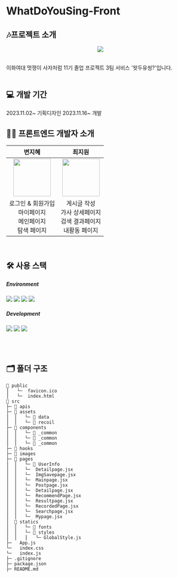 # WhatDoYouSing-Front


## 🎶프로젝트 소개
<p align="center">
 <img src="https://github.com/WhatDoYouSing/WhatDoYouSing-Front/assets/55123397/7c19327e-abf0-4976-8264-54de0aa435cc"/>
</p>
<br/>
이화여대 멋쟁이 사자처럼 11기 졸업 프로젝트 3팀 서비스 '왓두유씽?'입니다.
<br/><br/>


## 💻 개발 기간
2023.11.02~ 기획디자인
2023.11.16~ 개발 
<br/>

## 🧙‍♂️ 프론트엔드 개발자 소개
 |변지혜|최지원|
 |:------:|:------:|
|<img src="https://github.com/mod-siw/11th-CloneCoding-Front/assets/127821462/6dc314ca-65ca-48ac-aebe-894e44ffe48c" width="100" height="100"/>|<img src= "https://github.com/JiwonChoi0805/Ewha-Market/assets/126451052/d4c2cfd3-40ac-45b6-bffd-e295eb429451" width="100" height="100"/>|
|로그인 & 회원가입 <br /> 마이페이지 <br /> 메인페이지 <br/> 탐색 페이지|게시글 작성 <br /> 가사 상세페이지 <br /> 검색 결과페이지 <br/> 내활동 페이지|
<br/>

## 🛠️ 사용 스택
  ##### Environment
  <img src="https://img.shields.io/badge/visualstudiocode-007ACC?style=for-the-badge&logo=git&logoColor=white"> <img src="https://img.shields.io/badge/github-181717?style=for-the-badge&logo=github&logoColor=white"> <img src="https://img.shields.io/badge/git-F05032?style=for-the-badge&logo=git&logoColor=white"> <img src="https://img.shields.io/badge/figma-F24E1E?style=for-the-badge&logo=figma&logoColor=white">
 ##### Development 
<img src="https://img.shields.io/badge/React-61DAFB?style=flat-square&logo=React&logoColor=white"> <img src="https://img.shields.io/badge/Recoil-3578E5?style=flat-square&logo=Recoil&logoColor=white"> <img src="https://img.shields.io/badge/styled_components-DB7093?style=flat-square&logo=styled-components&logoColor=white">
<br/>
<br/>
<br/>
<br/>

## 🗂️ 폴더 구조
```
📂 public
⎪   └─  favicon.ico
⎪   └─  index.html
📂 src
├─ 📂 apis
├─ 📂 assets
⎪  ⎪   └─ 📂 data
⎪  ⎪   └─ 📂 recoil     
├─ 📂 components
⎪  ⎪   └─ 📂 _common                    
⎪  ⎪   └─ 📂 _common
⎪  ⎪   └─ 📂 _common
├─ 📂 hooks
├─ 📂 images
├─ 📂 pages
⎪  ⎪   └─ 📂 UserInfo
⎪  ⎪   └─  Detailpage.jsx
⎪  ⎪   └─  ImgSavepage.jsx
⎪  ⎪   └─  Mainpage.jsx
⎪  ⎪   └─  Postpage.jsx
⎪  ⎪   └─  Detailpage.jsx
⎪  ⎪   └─  RecommendPage.jsx
⎪  ⎪   └─  Resultpage.jsx
⎪  ⎪   └─  RecordedPage.jsx 
⎪  ⎪   └─  Searchpage.jsx
⎪  ⎪   └─  Mypage.jsx       
⎪  📂 statics 
⎪  ⎪   └─ 📂 fonts
⎪  ⎪   └─ 📂 styles          
⎪  ⎪   ⎪   └─ GlobalStyle.js
├─   App.js
└─   index.css                
└─   index.js
├─ .gitignore
├─ package.json
├─ README.md
```
<br/>
